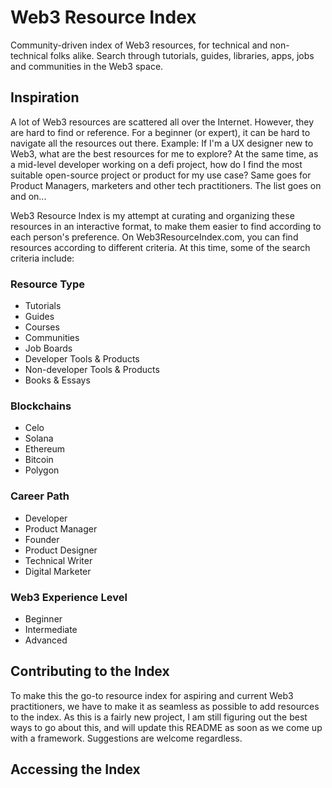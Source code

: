 # Web3 Resource Index

Community-driven index of Web3 resources, for technical and non-technical folks alike. Search through tutorials, guides, libraries, apps, jobs and communities in the Web3 space.

## Inspiration

A lot of Web3 resources are scattered all over the Internet. However, they are hard to find or reference. For a beginner (or expert), it can be hard to navigate all the resources out there. Example: If I'm a UX designer new to Web3, what are the best resources for me to explore? At the same time, as a mid-level developer working on a defi project, how do I find the most suitable open-source project or product for my use case? Same goes for Product Managers, marketers and other tech practitioners. The list goes on and on...

Web3 Resource Index is my attempt at curating and organizing these resources in an interactive format, to make them easier to find according to each person's preference. On Web3ResourceIndex.com, you can find resources according to different criteria. At this time, some of the search criteria include:

### Resource Type

- Tutorials
- Guides
- Courses
- Communities
- Job Boards
- Developer Tools & Products
- Non-developer Tools & Products
- Books & Essays

### Blockchains

- Celo
- Solana
- Ethereum
- Bitcoin
- Polygon

### Career Path

- Developer
- Product Manager
- Founder
- Product Designer
- Technical Writer
- Digital Marketer

### Web3 Experience Level

- Beginner
- Intermediate
- Advanced

## Contributing to the Index

To make this the go-to resource index for aspiring and current Web3 practitioners, we have to make it as seamless as possible to add resources to the index. As this is a fairly new project, I am still figuring out the best ways to go about this, and will update this README as soon as we come up with a framework. Suggestions are welcome regardless.

## Accessing the Index
